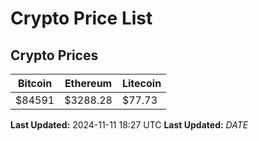 # Crypto Price List

## Crypto Prices
| Bitcoin | Ethereum | Litecoin |
| ------- | -------- | -------- |
| $84591 | $3288.28 | $77.73 |
**Last Updated:** 2024-11-11 18:27 UTC
**Last Updated:** $DATE$
